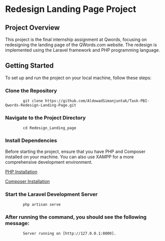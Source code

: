 # Redesign Landing Page Project

## Project Overview

This project is the final internship assignment at Qwords, focusing on redesigning the landing page of the QWords.com website. The redesign is implemented using the Laravel framework and PHP programming language.

## Getting Started

To set up and run the project on your local machine, follow these steps:

### Clone the Repository

            git clone https://github.com/AldowadSimanjuntak/Task-PBI-Qwords-Redesign-Landing-Page.git

### Navigate to the Project Directory

            cd Redesign_Landing_page

### Install Dependencies
Before starting the project, ensure that you have PHP and Composer installed on your machine. You can also use XAMPP for a more comprehensive development environment.

[PHP Installation](https://www.php.net/manual/en/install.php)

[Composer Installation](https://getcomposer.org/)


### Start the Laravel Development Server
            php artisan serve

### After running the command, you should see the following message:
            Server running on [http://127.0.0.1:8000].

